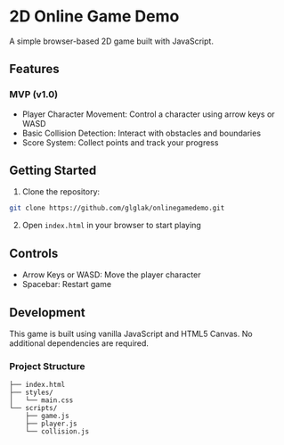 # 2D Online Game Demo

A simple browser-based 2D game built with JavaScript.

## Features

### MVP (v1.0)
- Player Character Movement: Control a character using arrow keys or WASD
- Basic Collision Detection: Interact with obstacles and boundaries
- Score System: Collect points and track your progress

## Getting Started

1. Clone the repository:
```bash
git clone https://github.com/glglak/onlinegamedemo.git
```

2. Open `index.html` in your browser to start playing

## Controls
- Arrow Keys or WASD: Move the player character
- Spacebar: Restart game

## Development

This game is built using vanilla JavaScript and HTML5 Canvas. No additional dependencies are required.

### Project Structure
```
├── index.html
├── styles/
│   └── main.css
└── scripts/
    ├── game.js
    ├── player.js
    └── collision.js
```